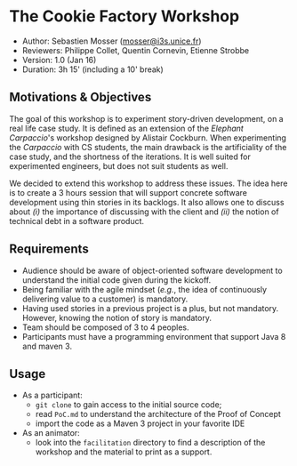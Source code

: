# The Cookie Factory Workshop

  - Author: Sebastien Mosser ([mosser@i3s.unice.fr](mosser@i3s.unice.fr))
  - Reviewers: Philippe Collet, Quentin Cornevin, Etienne Strobbe
  - Version: 1.0 (Jan 16)
  - Duration: 3h 15' (including a 10' break)

## Motivations & Objectives

The goal of this workshop is to experiment story-driven development, on a real life case study. It is defined as an extension of the _Elephant Carpaccio_'s workshop designed by Alistair Cockburn. When experimenting the _Carpaccio_ with CS students, the main drawback is the artificiality of the case study, and the shortness of the iterations. It is well suited for experimented engineers, but does not suit students as well.

We decided to extend this workshop to address these issues. The idea here is to create a 3 hours session that will support concrete software development using thin stories in its backlogs. It also allows one to discuss about _(i)_ the importance of discussing with the client and _(ii)_ the notion of technical debt in a software product.

## Requirements

  - Audience should be aware of object-oriented software development to understand the initial code given during the kickoff. 
  - Being familiar with the agile mindset  (_e.g._, the idea of continuously delivering value to a customer) is mandatory.
  - Having used stories in a previous project is a plus, but not mandatory. However, knowing the notion of story is mandatory. 
  - Team should be composed of 3 to 4 peoples.
  - Participants must have a programming environment that support Java 8 and maven 3.

  
## Usage

  - As a participant: 
    - `git clone` to gain access to the initial source code;
    - read `PoC.md` to understand the architecture of the Proof of Concept
    - import the code as a Maven 3 project in your favorite IDE
  - As an animator: 
    - look into the `facilitation` directory to find a description of the workshop and the material to print as a support.

